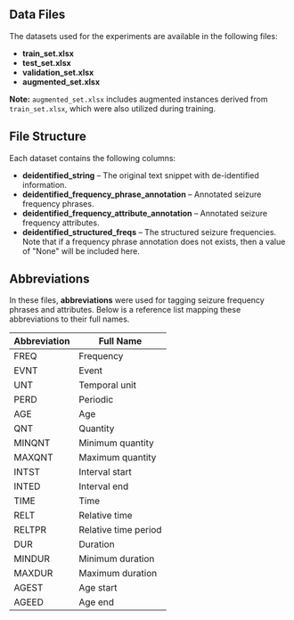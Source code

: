 ## Data Files  

The datasets used for the experiments are available in the following files:  

- **train_set.xlsx**  
- **test_set.xlsx**  
- **validation_set.xlsx**  
- **augmented_set.xlsx**  

**Note:** `augmented_set.xlsx` includes augmented instances derived from `train_set.xlsx`, which were also utilized during training.


## File Structure  

Each dataset contains the following columns:  

- **deidentified_string** – The original text snippet with de-identified information.  
- **deidentified_frequency_phrase_annotation** – Annotated seizure frequency phrases.  
- **deidentified_frequency_attribute_annotation** – Annotated seizure frequency attributes.  
- **deidentified_structured_freqs** – The structured seizure frequencies. Note that if a frequency phrase annotation does not exists, then a value of "None" will be included here.  



## Abbreviations  

In these files, **abbreviations** were used for tagging seizure frequency phrases and attributes. Below is a reference list mapping these abbreviations to their full names.  

| Abbreviation | Full Name              |
|-------------|------------------------|
| FREQ        | Frequency              |
| EVNT        | Event                  |
| UNT         | Temporal unit          |
| PERD        | Periodic               |
| AGE         | Age                    |
| QNT         | Quantity               |
| MINQNT      | Minimum quantity       |
| MAXQNT      | Maximum quantity       |
| INTST       | Interval start         |
| INTED       | Interval end           |
| TIME        | Time                   |
| RELT        | Relative time          |
| RELTPR      | Relative time period   |
| DUR         | Duration               |
| MINDUR      | Minimum duration       |
| MAXDUR      | Maximum duration       |
| AGEST       | Age start              |		
| AGEED       | Age end                | 